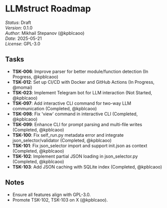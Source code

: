 # LLMstruct Roadmap
*Status*: Draft  
*Version*: 0.1.0  
*Author*: Mikhail Stepanov (@kpblcaoo)  
*Date*: 2025-05-21  
*License*: GPL-3.0  

## Tasks
- **TSK-006**: Improve parser for better module/function detection (In Progress, @kpblcaoo)
- **TSK-012**: Set up CI/CD with Docker and GitHub Actions (In Progress, @momai)
- **TSK-023**: Implement Telegram bot for LLM interaction (Not Started, @kpblcaoo)
- **TSK-097**: Add interactive CLI command for two-way LLM communication (Completed, @kpblcaoo)
- **TSK-098**: Fix 'view' command in interactive CLI (Completed, @kpblcaoo)
- **TSK-099**: Enhance CLI for prompt parsing and multi-file writes (Completed, @kpblcaoo)
- **TSK-100**: Fix self_run.py metadata error and integrate json_selector/validator (Completed, @kpblcaoo)
- **TSK-101**: Fix json_selector import and support init.json as context (Completed, @kpblcaoo)
- **TSK-102**: Implement partial JSON loading in json_selector.py (Completed, @kpblcaoo)
- **TSK-103**: Add JSON caching with SQLite index (Completed, @kpblcaoo)

## Notes
- Ensure all features align with GPL-3.0.
- Promote TSK-102, TSK-103 on X (@kpblcaoo).